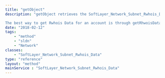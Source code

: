 ```yaml
---
title: "getObject"
description: "getObject retrieves the SoftLayer_Network_Subnet_Rwhois_Data object whose ID corresponds to the ID number of the init parameter passed to the SoftLayer_Network_Subnet_Rwhois_Data service. 

The best way to get Rwhois Data for an account is through getRhwoisData on the Account service. "
date: "2018-02-12"
tags:
    - "method"
    - "sldn"
    - "Network"
classes:
    - "SoftLayer_Network_Subnet_Rwhois_Data"
type: "reference"
layout: "method"
mainService : "SoftLayer_Network_Subnet_Rwhois_Data"
---
```

